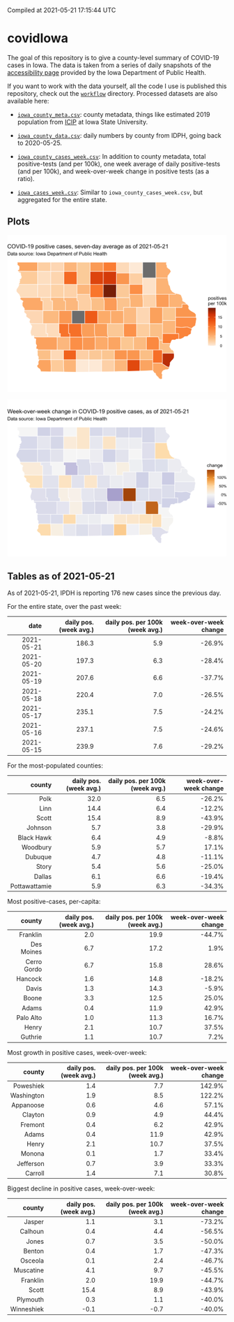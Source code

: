 Compiled at 2021-05-21 17:15:44 UTC

<!-- README.md is generated from README.Rmd. Please edit that file -->

# covidIowa

<!-- badges: start -->

<!-- badges: end -->

The goal of this repository is to give a county-level summary of
COVID-19 cases in Iowa. The data is taken from a series of daily
snapshots of the [accessibility
page](https://coronavirus.iowa.gov/pages/access) provided by the Iowa
Department of Public Health.

If you want to work with the data yourself, all the code I use is
published this repository, check out the [`workflow`](workflow)
directory. Processed datasets are also available here:

  - [`iowa_county_meta.csv`](https://raw.githubusercontent.com/ijlyttle/covidIowa/master/workflow/data/99-publish/iowa_county_meta.csv):
    county metadata, things like estimated 2019 population from
    [ICIP](https://www.icip.iastate.edu/tables/population/counties-estimates)
    at Iowa State University.

  - [`iowa_county_data.csv`](https://raw.githubusercontent.com/ijlyttle/covidIowa/master/workflow/data/99-publish/iowa_county_data.csv):
    daily numbers by county from IDPH, going back to 2020-05-25.

  - [`iowa_county_cases_week.csv`](https://raw.githubusercontent.com/ijlyttle/covidIowa/master/workflow/data/99-publish/iowa_county_data.csv):
    In addition to county metadata, total positive-tests (and per 100k),
    one week average of daily positive-tests (and per 100k), and
    week-over-week change in positive tests (as a ratio).

  - [`iowa_cases_week.csv`](https://raw.githubusercontent.com/ijlyttle/covidIowa/master/workflow/data/99-publish/iowa_cases_week.csv):
    Similar to `iowa_county_cases_week.csv`, but aggregated for the
    entire state.

## Plots

![](workflow/data/99-publish/iowa_cases.png)

![](workflow/data/99-publish/iowa_change.png)

## Tables as of 2021-05-21

As of 2021-05-21, IPDH is reporting 176 new cases since the previous
day.

For the entire state, over the past week:

|       date | daily pos. (week avg.) | daily pos. per 100k (week avg.) | week-over-week change |
| ---------: | ---------------------: | ------------------------------: | --------------------: |
| 2021-05-21 |                  186.3 |                             5.9 |               \-26.9% |
| 2021-05-20 |                  197.3 |                             6.3 |               \-28.4% |
| 2021-05-19 |                  207.6 |                             6.6 |               \-37.7% |
| 2021-05-18 |                  220.4 |                             7.0 |               \-26.5% |
| 2021-05-17 |                  235.1 |                             7.5 |               \-24.2% |
| 2021-05-16 |                  237.1 |                             7.5 |               \-24.6% |
| 2021-05-15 |                  239.9 |                             7.6 |               \-29.2% |

For the most-populated counties:

|        county | daily pos. (week avg.) | daily pos. per 100k (week avg.) | week-over-week change |
| ------------: | ---------------------: | ------------------------------: | --------------------: |
|          Polk |                   32.0 |                             6.5 |               \-26.2% |
|          Linn |                   14.4 |                             6.4 |               \-12.2% |
|         Scott |                   15.4 |                             8.9 |               \-43.9% |
|       Johnson |                    5.7 |                             3.8 |               \-29.9% |
|    Black Hawk |                    6.4 |                             4.9 |                \-8.8% |
|      Woodbury |                    5.9 |                             5.7 |                 17.1% |
|       Dubuque |                    4.7 |                             4.8 |               \-11.1% |
|         Story |                    5.4 |                             5.6 |               \-25.0% |
|        Dallas |                    6.1 |                             6.6 |               \-19.4% |
| Pottawattamie |                    5.9 |                             6.3 |               \-34.3% |

Most positive-cases, per-capita:

|      county | daily pos. (week avg.) | daily pos. per 100k (week avg.) | week-over-week change |
| ----------: | ---------------------: | ------------------------------: | --------------------: |
|    Franklin |                    2.0 |                            19.9 |               \-44.7% |
|  Des Moines |                    6.7 |                            17.2 |                  1.9% |
| Cerro Gordo |                    6.7 |                            15.8 |                 28.6% |
|     Hancock |                    1.6 |                            14.8 |               \-18.2% |
|       Davis |                    1.3 |                            14.3 |                \-5.9% |
|       Boone |                    3.3 |                            12.5 |                 25.0% |
|       Adams |                    0.4 |                            11.9 |                 42.9% |
|   Palo Alto |                    1.0 |                            11.3 |                 16.7% |
|       Henry |                    2.1 |                            10.7 |                 37.5% |
|     Guthrie |                    1.1 |                            10.7 |                  7.2% |

Most growth in positive cases, week-over-week:

|     county | daily pos. (week avg.) | daily pos. per 100k (week avg.) | week-over-week change |
| ---------: | ---------------------: | ------------------------------: | --------------------: |
|  Poweshiek |                    1.4 |                             7.7 |                142.9% |
| Washington |                    1.9 |                             8.5 |                122.2% |
|  Appanoose |                    0.6 |                             4.6 |                 57.1% |
|    Clayton |                    0.9 |                             4.9 |                 44.4% |
|    Fremont |                    0.4 |                             6.2 |                 42.9% |
|      Adams |                    0.4 |                            11.9 |                 42.9% |
|      Henry |                    2.1 |                            10.7 |                 37.5% |
|     Monona |                    0.1 |                             1.7 |                 33.4% |
|  Jefferson |                    0.7 |                             3.9 |                 33.3% |
|    Carroll |                    1.4 |                             7.1 |                 30.8% |

Biggest decline in positive cases, week-over-week:

|     county | daily pos. (week avg.) | daily pos. per 100k (week avg.) | week-over-week change |
| ---------: | ---------------------: | ------------------------------: | --------------------: |
|     Jasper |                    1.1 |                             3.1 |               \-73.2% |
|    Calhoun |                    0.4 |                             4.4 |               \-56.5% |
|      Jones |                    0.7 |                             3.5 |               \-50.0% |
|     Benton |                    0.4 |                             1.7 |               \-47.3% |
|    Osceola |                    0.1 |                             2.4 |               \-46.7% |
|  Muscatine |                    4.1 |                             9.7 |               \-45.5% |
|   Franklin |                    2.0 |                            19.9 |               \-44.7% |
|      Scott |                   15.4 |                             8.9 |               \-43.9% |
|   Plymouth |                    0.3 |                             1.1 |               \-40.0% |
| Winneshiek |                  \-0.1 |                           \-0.7 |               \-40.0% |
